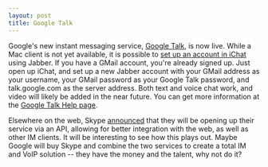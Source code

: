```yaml
---
layout: post
title: Google Talk
---
```

Google's new instant messaging service, [Google Talk](http://www.google.com/talk/), is now live. While a Mac client is not yet available, it is possible to [set up an account in iChat](http://www.google.com/support/talk/bin/answer.py?answer=24076) using Jabber. If you have a GMail account, you're already signed up. Just open up iChat, and set up a new Jabber account with your GMail address as your username, your GMail password as your Google Talk password, and talk.google.com as the server address. Both text and voice chat work, and video will likely be added in the near future. You can get more information at the [Google Talk Help page](http://www.google.com/support/talk).

Elsewhere on the web, Skype [announced](http://share.skype.com/share/developer_blog/) that they will be opening up their service via an API, allowing for better integration with the web, as well as other IM clients. It will be interesting to see how this plays out. Maybe Google will buy Skype and combine the two services to create a total IM and VoIP solution -- they have the money and the talent, why not do it?
